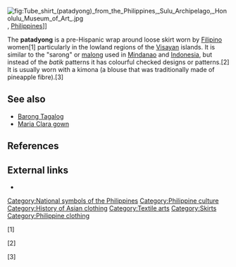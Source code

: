 ![](Tube_shirt_(patadyong)_from_the_Philippines,_Sulu_Archipelago,_Honolulu_Museum_of_Art_.jpg "fig:Tube_shirt_(patadyong)_from_the_Philippines,_Sulu_Archipelago,_Honolulu_Museum_of_Art_.jpg"),
[Philippines](Philippines "wikilink")\]\]

The **patadyong** is a pre-Hispanic wrap around loose skirt worn by
[Filipino](Filipino_people "wikilink") women[1] particularly in the
lowland regions of the [Visayan](Visayas "wikilink") islands. It is
similar to the "sarong" or [malong](malong "wikilink") used in
[Mindanao](Mindanao "wikilink") and [Indonesia](Indonesia "wikilink"),
but instead of the *batik* patterns it has colourful checked designs or
patterns.[2] It is usually worn with a kimona (a blouse that was
traditionally made of pineapple fibre).[3]

## See also

-   [Barong Tagalog](Barong_Tagalog "wikilink")
-   [Maria Clara gown](Maria_Clara_gown "wikilink")

## References

## External links

-

[Category:National symbols of the
Philippines](Category:National_symbols_of_the_Philippines "wikilink")
[Category:Philippine culture](Category:Philippine_culture "wikilink")
[Category:History of Asian
clothing](Category:History_of_Asian_clothing "wikilink")
[Category:Textile arts](Category:Textile_arts "wikilink")
[Category:Skirts](Category:Skirts "wikilink") [Category:Philippine
clothing](Category:Philippine_clothing "wikilink")

[1]

[2]

[3]